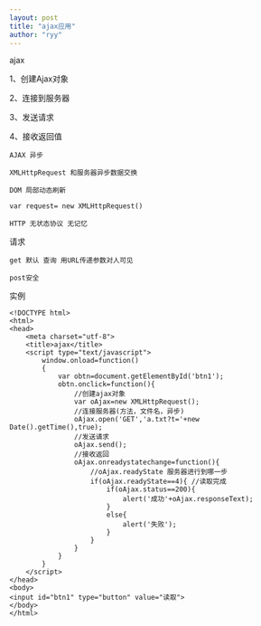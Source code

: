 ```yaml
---
layout: post
title: "ajax应用"
author: "ryy"
---
```


ajax

1、创建Ajax对象

2、连接到服务器

3、发送请求

4、接收返回值

    AJAX 异步

    XMLHttpRequest 和服务器异步数据交换

    DOM 局部动态刷新

    var request= new XMLHttpRequest()

    HTTP 无状态协议 无记忆

请求 

    get 默认 查询 用URL传递参数对人可见
    
    post安全
    

实例

```
<!DOCTYPE html>
<html>
<head>
    <meta charset="utf-8">
    <title>ajax</title>
    <script type="text/javascript">
        window.onload=function()
        {
            var obtn=document.getElementById('btn1');
            obtn.onclick=function(){
                //创建ajax对象
                var oAjax=new XMLHttpRequest();
                //连接服务器(方法，文件名，异步)
                oAjax.open('GET','a.txt?t='+new Date().getTime(),true);
                //发送请求
                oAjax.send();
                //接收返回
                oAjax.onreadystatechange=function(){
                    //oAjax.readyState 服务器进行到哪一步
                    if(oAjax.readyState==4){ //读取完成
                        if(oAjax.status==200){
                            alert('成功'+oAjax.responseText);
                        } 
                        else{
                            alert('失败');
                        }
                    }
                }
            }
        }
    </script>
</head>
<body>
<input id="btn1" type="button" value="读取">
</body>
</html>
```